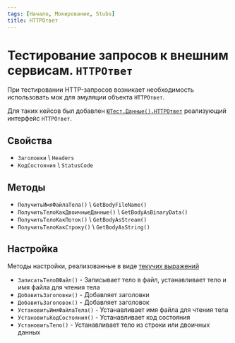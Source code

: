 ```yaml
---
tags: [Начало, Мокирование, Stubs]
title: HTTPОтвет
---
```


# Тестирование запросов к внешним сервисам. `HTTPОтвет`

При тестировании HTTP-запросов возникает необходимость использовать мок для эмуляции объекта `HTTPОтвет`.

Для таких кейсов был добавлен [`ЮТест.Данные().HTTPОтвет`](/api/ЮТТестовыеДанные#httpответ) реализующий интерфейс `HTTPОтвет`.

## Свойства

* `Заголовки` \ `Headers`
* `КодСостояния` \ `StatusCode`

## Методы

* `ПолучитьИмяФайлаТела()` \ `GetBodyFileName()`
* `ПолучитьТелоКакДвоичныеДанные()` \ `GetBodyAsBinaryData()`
* `ПолучитьТелоКакПоток()` \ `GetBodyAsStream()`
* `ПолучитьТелоКакСтроку()` \ `GetBodyAsString()`

## Настройка

Методы настройки, реализованные в виде [текучих выражений](/docs/getting-started/fluent-api.md)

* `ЗаписатьТелоВФайл()` - Записывает тело в файл, устанавливает тело и имя файла для чтения тела
* `ДобавитьЗаголовки()` - Добавляет заголовки
* `ДобавитьЗаголовок()` - Добавляет заголовок
* `УстановитьИмяФайлаТела()` - Устанавливает имя файла для чтения тела
* `УстановитьКодСостояния()` - Устанавливает код состояния
* `УстановитьТело()` - Устанавливает тело из строки или двоичных данных